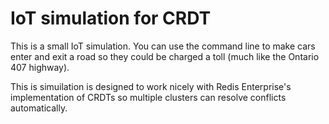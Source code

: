 # IoT simulation for CRDT

This is a small IoT simulation. You can use the command line to make cars enter and exit a road so they could be charged a toll (much like the Ontario 407 highway).

This is simuilation is designed to work nicely with Redis Enterprise's implementation of CRDTs so multiple clusters can resolve conflicts automatically.